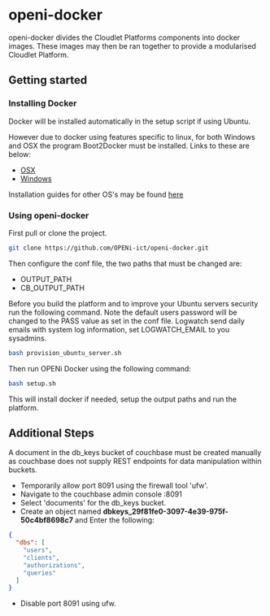 # openi-docker

openi-docker divides the Cloudlet Platforms components into docker images.
These images may then be ran together to provide a modularised Cloudlet Platform.

## Getting started

### Installing Docker

Docker will be installed automatically in the setup script if using Ubuntu.

However due to docker using features specific to linux, for both Windows and OSX the program Boot2Docker must be installed.
Links to these are below: 
- [OSX](https://github.com/boot2docker/osx-installer/releases/tag/v1.4.1)
- [Windows](https://github.com/boot2docker/windows-installer/releases/tag/v1.4.1)

Installation guides for other OS's may be found [here](https://docs.docker.com/installation/)

### Using openi-docker

First pull or clone the project.

```bash
git clone https://github.com/OPENi-ict/openi-docker.git
```

Then configure the conf file, the two paths that must be changed are:
- OUTPUT_PATH
- CB_OUTPUT_PATH


Before you build the platform and to improve your Ubuntu servers security run the following command. Note the default users password
will be changed to the PASS value as set in the conf file. Logwatch send daily emails with system log information, set LOGWATCH_EMAIL
to you sysadmins.

```bash
bash provision_ubuntu_server.sh
```

Then run OPENi Docker using the following command:

```bash
bash setup.sh
```

This will install docker if needed, setup the output paths and run the platform.

## Additional Steps

A document in the db_keys bucket of couchbase must be created manually as couchbase does not supply REST endpoints for data manipulation within buckets.

* Temporarily allow port 8091 using the firewall tool 'ufw'.
* Navigate to the couchbase admin console <your ip address>:8091
* Select 'documents' for the db_keys bucket.
* Create an object named **dbkeys_29f81fe0-3097-4e39-975f-50c4bf8698c7** and Enter the following:

~~~json   
{
  "dbs": [
    "users",
    "clients",
    "authorizations",
    "queries"
  ]
}
~~~

* Disable port 8091 using ufw.


 
